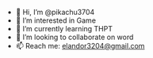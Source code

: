 - 👋 Hi, I’m @pikachu3704
- 👀 I’m interested in Game
- 🌱 I’m currently learning THPT
- 💞️ I’m looking to collaborate on word
- 📫 Reach me: elandor3204@gmail.com

<!---
pikachu3704/pikachu3704 is a ✨ special ✨ repository because its `README.md` (this file) appears on your GitHub profile.
You can click the Preview link to take a look at your changes.
--->
